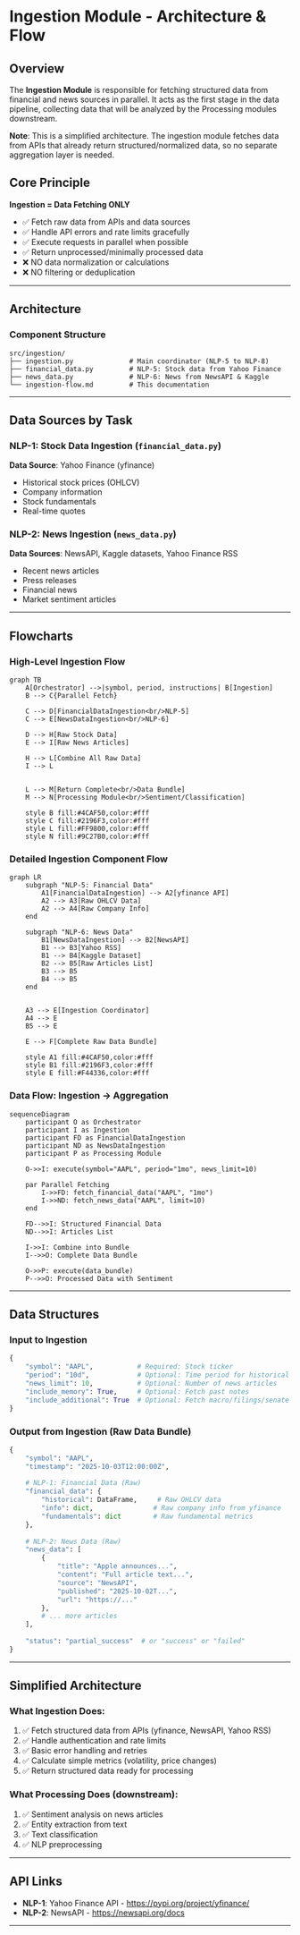 # Ingestion Module - Architecture & Flow

## Overview

The **Ingestion Module** is responsible for fetching structured data from financial and news sources in parallel. It acts as the first stage in the data pipeline, collecting data that will be analyzed by the Processing modules downstream.

**Note**: This is a simplified architecture. The ingestion module fetches data from APIs that already return structured/normalized data, so no separate aggregation layer is needed.

## Core Principle

**Ingestion = Data Fetching ONLY**

- ✅ Fetch raw data from APIs and data sources
- ✅ Handle API errors and rate limits gracefully
- ✅ Execute requests in parallel when possible
- ✅ Return unprocessed/minimally processed data
- ❌ NO data normalization or calculations
- ❌ NO filtering or deduplication

---

## Architecture

### Component Structure

```
src/ingestion/
├── ingestion.py              # Main coordinator (NLP-5 to NLP-8)
├── financial_data.py         # NLP-5: Stock data from Yahoo Finance
├── news_data.py              # NLP-6: News from NewsAPI & Kaggle
└── ingestion-flow.md         # This documentation
```

---

## Data Sources by Task

### NLP-1: Stock Data Ingestion (`financial_data.py`)
**Data Source**: Yahoo Finance (yfinance)
- Historical stock prices (OHLCV)
- Company information
- Stock fundamentals
- Real-time quotes

### NLP-2: News Ingestion (`news_data.py`)
**Data Sources**: NewsAPI, Kaggle datasets, Yahoo Finance RSS
- Recent news articles
- Press releases
- Financial news
- Market sentiment articles

---

## Flowcharts

### High-Level Ingestion Flow

```mermaid
graph TB
    A[Orchestrator] -->|symbol, period, instructions| B[Ingestion]
    B --> C{Parallel Fetch}
    
    C --> D[FinancialDataIngestion<br/>NLP-5]
    C --> E[NewsDataIngestion<br/>NLP-6]
    
    D --> H[Raw Stock Data]
    E --> I[Raw News Articles]
    
    H --> L[Combine All Raw Data]
    I --> L

    
    L --> M[Return Complete<br/>Data Bundle]
    M --> N[Processing Module<br/>Sentiment/Classification]
    
    style B fill:#4CAF50,color:#fff
    style C fill:#2196F3,color:#fff
    style L fill:#FF9800,color:#fff
    style N fill:#9C27B0,color:#fff
```

### Detailed Ingestion Component Flow

```mermaid
graph LR
    subgraph "NLP-5: Financial Data"
        A1[FinancialDataIngestion] --> A2[yfinance API]
        A2 --> A3[Raw OHLCV Data]
        A2 --> A4[Raw Company Info]
    end
    
    subgraph "NLP-6: News Data"
        B1[NewsDataIngestion] --> B2[NewsAPI]
        B1 --> B3[Yahoo RSS]
        B1 --> B4[Kaggle Dataset]
        B2 --> B5[Raw Articles List]
        B3 --> B5
        B4 --> B5
    end
    
    
    A3 --> E[Ingestion Coordinator]
    A4 --> E
    B5 --> E
    
    E --> F[Complete Raw Data Bundle]
    
    style A1 fill:#4CAF50,color:#fff
    style B1 fill:#2196F3,color:#fff
    style E fill:#F44336,color:#fff
```

### Data Flow: Ingestion → Aggregation

```mermaid
sequenceDiagram
    participant O as Orchestrator
    participant I as Ingestion
    participant FD as FinancialDataIngestion
    participant ND as NewsDataIngestion
    participant P as Processing Module
    
    O->>I: execute(symbol="AAPL", period="1mo", news_limit=10)
    
    par Parallel Fetching
        I->>FD: fetch_financial_data("AAPL", "1mo")
        I->>ND: fetch_news_data("AAPL", limit=10)
    end
    
    FD-->>I: Structured Financial Data
    ND-->>I: Articles List
    
    I->>I: Combine into Bundle
    I-->>O: Complete Data Bundle
    
    O->>P: execute(data_bundle)
    P-->>O: Processed Data with Sentiment
```

---

## Data Structures

### Input to Ingestion

```python
{
    "symbol": "AAPL",           # Required: Stock ticker
    "period": "10d",            # Optional: Time period for historical data
    "news_limit": 10,           # Optional: Number of news articles
    "include_memory": True,     # Optional: Fetch past notes
    "include_additional": True  # Optional: Fetch macro/filings/senate data
}
```

### Output from Ingestion (Raw Data Bundle)

```python
{
    "symbol": "AAPL",
    "timestamp": "2025-10-03T12:00:00Z",
    
    # NLP-1: Financial Data (Raw)
    "financial_data": {
        "historical": DataFrame,     # Raw OHLCV data
        "info": dict,               # Raw company info from yfinance
        "fundamentals": dict        # Raw fundamental metrics
    },
    
    # NLP-2: News Data (Raw)
    "news_data": [
        {
            "title": "Apple announces...",
            "content": "Full article text...",
            "source": "NewsAPI",
            "published": "2025-10-02T...",
            "url": "https://..."
        },
        # ... more articles
    ],
    
    "status": "partial_success"  # or "success" or "failed"
}
```

---

## Simplified Architecture

### What Ingestion Does:
1. ✅ Fetch structured data from APIs (yfinance, NewsAPI, Yahoo RSS)
2. ✅ Handle authentication and rate limits
3. ✅ Basic error handling and retries
4. ✅ Calculate simple metrics (volatility, price changes)
5. ✅ Return structured data ready for processing

### What Processing Does (downstream):
1. ✅ Sentiment analysis on news articles
2. ✅ Entity extraction from text
3. ✅ Text classification
4. ✅ NLP preprocessing

---

## API Links

- **NLP-1**: Yahoo Finance API - https://pypi.org/project/yfinance/
- **NLP-2**: NewsAPI - https://newsapi.org/docs
---


